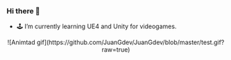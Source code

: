 ### Hi there 👋
- 🕹 I’m currently learning UE4 and Unity for videogames.
<!--
**JuanGdev/JuanGdev** is a ✨ _special_ ✨ repository because its `README.md` (this file) appears on your GitHub profile.

Here are some ideas to get you started:

- 🔭 I’m currently working on ...
- 🌱 I’m currently learning UE4 and Unity.
- 👯 I’m looking to collaborate on ...
- 🤔 I’m looking for help with ...
- 💬 Ask me about ...
- 📫 How to reach me: ...
- 😄 Pronouns: ...
- ⚡ Fun fact: ...
-->
<p align = "center">
![Animtad gif](https://github.com/JuanGdev/JuanGdev/blob/master/test.gif?raw=true)
</p>

